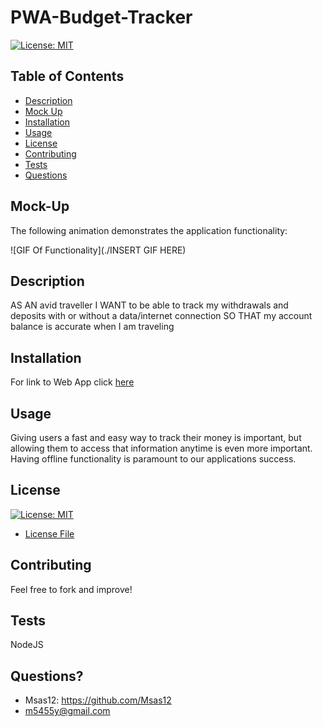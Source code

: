 # PWA-Budget-Tracker

[![License: MIT](https://img.shields.io/badge/License-MIT-yellow.svg)](https://opensource.org/licenses/MIT)

## Table of Contents
- [Description](#description)
- [Mock Up](#mock-up)
- [Installation](#installation)
- [Usage](#usage)
- [License](#license)
- [Contributing](#contributing)
- [Tests](#tests)
- [Questions](#questions)

## Mock-Up

The following animation demonstrates the application functionality:

![GIF Of Functionality](./INSERT GIF HERE)

## Description
AS AN avid traveller
I WANT to be able to track my withdrawals and deposits with or without a data/internet connection
SO THAT my account balance is accurate when I am traveling

## Installation
For link to Web App click [here]()

## Usage 
Giving users a fast and easy way to track their money is important, but allowing them to access that information anytime is even more important. 
Having offline functionality is paramount to our applications success.

## License
[![License: MIT](https://img.shields.io/badge/License-MIT-yellow.svg)](https://opensource.org/licenses/MIT)
- [License File](./LICENSE.txt)

## Contributing
Feel free to fork and improve!

## Tests
NodeJS

## Questions?
- Msas12: https://github.com/Msas12
- m5455y@gmail.com
